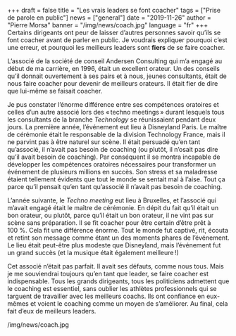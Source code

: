 +++
draft = false
title = "Les vrais leaders se font coacher"
tags = ["Prise de parole en public"]
news = ["general"]
date = "2019-11-26"
author = "Pierre Morsa"
banner = "/img/news/coach.jpg"
language = "fr"
+++
Certains dirigeants ont peur de laisser d’autres personnes savoir qu’ils se font coacher avant de parler en public. Je voudrais expliquer pourquoi c’est une erreur, et pourquoi les meilleurs leaders sont **fiers** de se faire coacher.

L’associé de la société de conseil Andersen Consulting qui m’a engagé au début de ma carrière, en 1996, était un excellent orateur. Un des conseils qu’il donnait ouvertement à ses pairs et à nous, jeunes consultants, était de nous faire coacher pour devenir de meilleurs orateurs. Il était fier de dire que lui-même se faisait coacher.

Je pus constater l’énorme différence entre ses compétences oratoires et celles d’un autre associé lors des « techno meetings » durant lesquels tous les consultants de la branche *Technology* se réunissaient pendant deux jours. La première année, l’événement eut lieu à Disneyland Paris. Le maître de cérémonie était le responsable de la division Technology France, mais il ne parvint pas à être naturel sur scène. Il était persuadé qu’en tant qu’associé, il n’avait pas besoin de coaching (ou plutôt, il n’osait pas dire qu’il avait besoin de coaching). Par conséquent il se montra incapable de développer les compétences oratoires nécessaires pour transformer un événement de plusieurs millions en succès. Son stress et sa maladresse étaient tellement évidents que tout le monde se sentait mal à l’aise. Tout ça parce qu’il pensait qu’en tant qu’associé il n’avait pas besoin de coaching.

L’année suivante, le *Techno meeting* eut lieu à Bruxelles, et l’associé qui m’avait engagé était le maître de cérémonie. En dépit du fait qu’il était un bon orateur, ou plutôt, parce qu’il était un bon orateur, il ne vint pas sur scène sans préparation. Il se fit coacher pour être certain d’être prêt à 100 %. Cela fit une différence énorme. Tout le monde fut captivé, rit, écouta et retint son message comme étant un des moments phares de l’événement. Le lieu était peut-être plus modeste que Disneyland, mais l’événement fut un grand succès (et la musique était également meilleure !)

Cet associé n’était pas parfait. Il avait ses défauts, comme nous tous. Mais je me souviendrai toujours qu’en tant que leader, se faire coacher est indispensable. Tous les grands dirigeants, tous les politiciens admettent que le coaching est essentiel, sans oublier les athlètes professionnels qui se targuent de travailler avec les meilleurs coachs. Ils ont confiance en eux-mêmes et voient le coaching comme un moyen de s’améliorer. Au final, cela fait d’eux de meilleurs leaders.

/img/news/coach.jpg
